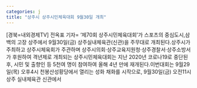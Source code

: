 ```yaml
---
categories: j
title: "상주시 상주시민체육대회 9월30일 개최"
---
```

[경북=내외경제TV] 전옥표 기자= ‘제70회 상주시민체육대회’가 스포츠의 중심도시,삼백의 고장 상주에서 9월30일(금) 상주실내체육관(신관)을 주무대로 개최된다.상주시가 주최하고 상주시체육회가 주관하며 상주시의회·상주교육지원청·상주경찰서·상주소방서가 후원하여 격년제로 개최되는 상주시민체육대회는 지난 2020년 코로나19로 중단된 후, 시민 및 출향인 등 5천여 명이 참여하여 올해 4년 만에 재개된다.이번대회는 9월29일(목) 오후4시 천봉산성황당에서 열리는 성화 채화를 시작으로, 9월30일(금) 오전11시 상주 실내체육관 신관에서